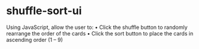 # shuffle-sort-ui
Using JavaScript, allow the user to: • Click the shuffle button to randomly rearrange the order of the cards • Click the sort button to place the cards in ascending order (1 – 9)
<img src=""></img>
<img src=""></img>
